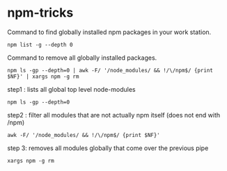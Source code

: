# npm-tricks


Command to find globally installed npm packages in your work station.

```npm list -g --depth 0```


Command to remove all globally installed packages.


```npm ls -gp --depth=0 | awk -F/ '/node_modules/ && !/\/npm$/ {print $NF}' | xargs npm -g rm```


step1  : lists all global top level node-modules 

```npm ls -gp --depth=0``` 

step2 : filter all modules that are not actually npm itself (does not end with /npm)

```awk -F/ '/node_modules/ && !/\/npm$/ {print $NF}'``` 

step 3: removes all modules globally that come over the previous pipe

```xargs npm -g rm``` 
